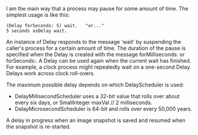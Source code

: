 I am the main way that a process may pause for some amount of time.  The simplest usage is like this:

	(Delay forSeconds: 5) wait.   "or..."
	5 seconds asDelay wait.

An instance of Delay responds to the message 'wait' by suspending the caller's process for a certain amount of time. The duration of the pause is specified when the Delay is created with the message forMilliseconds: or forSeconds:. A Delay can be used again when the current wait has finished. For example, a clock process might repeatedly wait on a one-second Delay.  Delays work across  clock roll-overs.

The maximum possible delay depends on which DelayScheduler is used:
  * DelayMillisecondScheduler uses a 32-bit value that rolls over about every six days, or SmallInteger maxVal // 2 milliseconds.
  * DelayMicrosecondScheduler is 64-bit and rolls over every 50,000 years. 

A delay in progress when an image snapshot is saved and resumed when the snapshot is re-started. 
